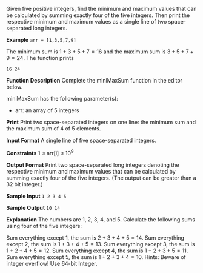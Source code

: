 Given five positive integers, find the minimum and maximum values that can be calculated by summing exactly four of the five integers. Then print the respective minimum and maximum values as a single line of two space-separated long integers.

**Example**
```arr = [1,3,5,7,9]```

The minimum sum is $1 + 3 + 5 + 7 = 16$ and the maximum sum is $3 + 5 + 7 + 9 = 24$. The function prints

```16 24```

**Function Description**
Complete the miniMaxSum function in the editor below.

miniMaxSum has the following parameter(s):

* arr: an array of 5 integers

**Print**
Print two space-separated integers on one line: the minimum sum and the maximum sum of 4 of 5 elements.

**Input Format**
A single line of five space-separated integers.

**Constraints**
1 $\leq$ arr[i] $\leq$ 10<sup>9</sup>

**Output Format**
Print two space-separated long integers denoting the respective minimum and maximum values that can be calculated by summing exactly four of the five integers. (The output can be greater than a 32 bit integer.)

**Sample Input**
```1 2 3 4 5```

**Sample Output**
```10 14```

**Explanation**
The numbers are 1, 2, 3, 4, and 5. Calculate the following sums using four of the five integers:

Sum everything except 1, the sum is $2 + 3 + 4 + 5 = 14$.
Sum everything except 2, the sum is $1 + 3 + 4 + 5 = 13$.
Sum everything except 3, the sum is $1 + 2 + 4 + 5 = 12$.
Sum everything except 4, the sum is $1 + 2 + 3 + 5 = 11$.
Sum everything except 5, the sum is $1 + 2 + 3 + 4 = 10$.
Hints: Beware of integer overflow! Use 64-bit Integer.